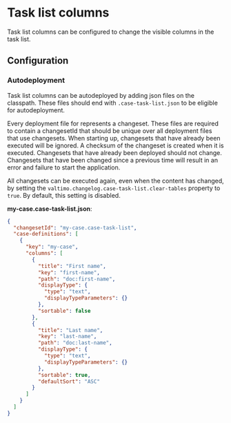# Task list columns
Task list columns can be configured to change the visible columns in the task list.

## Configuration

### Autodeployment
Task list columns can be autodeployed by adding json files on the classpath.
These files should end with `.case-task-list.json` to be eligible for autodeployment.

Every deployment file for represents a changeset. These files are required to contain a changesetId that should be unique
over all deployment files that use changesets. When starting up, changesets that have already been executed will be ignored.
A checksum of the changeset is created when it is executed. Changesets that have already been deployed should not change.
Changesets that have been changed since a previous time will result in an error and failure to start the application.

All changesets can be executed again, even when the content has changed, by setting the `valtimo.changelog.case-task-list.clear-tables` property to `true`. 
By default, this setting is disabled.

**my-case.case-task-list.json**:
```json
{
  "changesetId": "my-case.case-task-list",
  "case-definitions": [
    {
      "key": "my-case",
      "columns": [
        {
          "title": "First name",
          "key": "first-name",
          "path": "doc:first-name",
          "displayType": {
            "type": "text",
            "displayTypeParameters": {}
          },
          "sortable": false
        },
        {
          "title": "Last name",
          "key": "last-name",
          "path": "doc:last-name",
          "displayType": {
            "type": "text",
            "displayTypeParameters": {}
          },
          "sortable": true,
          "defaultSort": "ASC"
        }
      ]
    }
  ]
}
```
